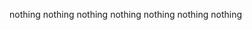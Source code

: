 nothing
nothing
nothing
nothing
nothing
nothing
nothing





























































































































